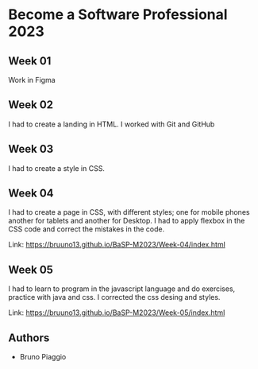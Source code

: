 # Become a Software Professional 2023

## Week 01
Work in Figma

## Week 02
I had to create a landing in HTML. I worked with Git
and GitHub

## Week 03
I had to create a style in CSS.

## Week 04
I had to create a page in CSS, with different styles; one for mobile phones another for tablets and another for Desktop.
I had to apply flexbox in the CSS code and correct the mistakes in the code.

Link:
https://bruuno13.github.io/BaSP-M2023/Week-04/index.html

## Week 05
I had to learn to program in the javascript language and do exercises, practice with java and css.
I corrected the css desing and styles.

Link:
https://bruuno13.github.io/BaSP-M2023/Week-05/index.html




## Authors
- Bruno Piaggio
